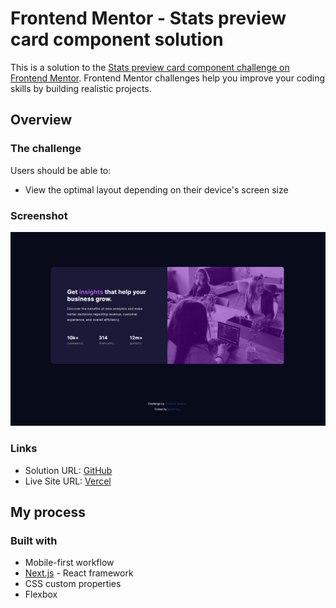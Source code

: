 # Frontend Mentor - Stats preview card component solution

This is a solution to the [Stats preview card component challenge on Frontend Mentor](https://www.frontendmentor.io/challenges/stats-preview-card-component-8JqbgoU62). Frontend Mentor challenges help you improve your coding skills by building realistic projects. 


## Overview

### The challenge

Users should be able to:

- View the optimal layout depending on their device's screen size

### Screenshot

![](./screenshot.jpg)


### Links

- Solution URL: [GitHub](https://github.com/janddrras/frontend-mentor/tree/master/stats-preview-card-component-main)
- Live Site URL: [Vercel](https://stats-preview-card-swart.vercel.app)

## My process

### Built with

- Mobile-first workflow
- [Next.js](https://nextjs.org/) - React framework
- CSS custom properties
- Flexbox
